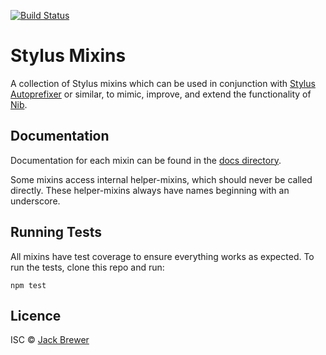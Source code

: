 [![Build Status](https://travis-ci.org/jackbrewer/stylus-mixins.png?branch=master)](https://travis-ci.org/jackbrewer/stylus-mixins)

# Stylus Mixins

A collection of Stylus mixins which can be used in conjunction with [Stylus Autoprefixer](https://github.com/jenius/autoprefixer-stylus) or similar, to mimic, improve, and extend the functionality of [Nib](http://visionmedia.github.io/nib/).

## Documentation

Documentation for each mixin can be found in the [docs directory](https://github.com/jackbrewer/stylus-mixins/tree/master/docs).

Some mixins access internal helper-mixins, which should never be called directly. These helper-mixins always have names beginning with an underscore.

## Running Tests

All mixins have test coverage to ensure everything works as expected. To run the tests, clone this repo and run:

```
npm test
```

## Licence
ISC © [Jack Brewer](https://github.com/jackbrewer/)
